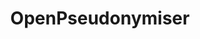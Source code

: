 ---
hackday: 01-london
links:
  website: http://www.openpseudonymiser.org
summary: Open source utilities for inter-operable pseduonymisation of patient identifiable
  data at source in NHS clinical systems
team:
- '@juliahcox'
title: OpenPseudonymiser
---